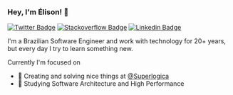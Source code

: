 ### Hey, I'm Élison! 👋

[![Twitter Badge](https://img.shields.io/badge/-Twitter-1ca0f1?style=flat-square&labelColor=1ca0f1&logo=twitter&logoColor=white&link=https://twitter.com/elisongomes)](https://twitter.com/elisongomes)
[![Stackoverflow Badge](https://img.shields.io/badge/-Stackoverflow-lightgrey?style=flat-square&labelColor=lightgrey&logo=stackoverflow&link=https://stackoverflow.com/users/7691239/%c3%89lison-gomes)](https://stackoverflow.com/users/7691239/%c3%89lison-gomes)
[![Linkedin Badge](https://img.shields.io/badge/-LinkedIn-blue?style=flat-square&logo=Linkedin&logoColor=white&link=https://www.linkedin.com/in/elisongomes/)](https://www.linkedin.com/in/elisongomes/)

I'm a Brazilian Software Engineer and work with technology for 20+ years, but every day I try to learn something new.

Currently I'm focused on

- 🔭 Creating and solving nice things at [@Superlogica](https://github.com/Superlogica/)
- 🌱 Studying Software Architecture and High Performance
